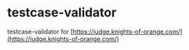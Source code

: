 # testcase-validator

testcase-validator for [https://judge.knights-of-orange.com/](https://judge.knights-of-orange.com/)

